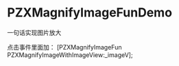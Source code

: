 # PZXMagnifyImageFunDemo

一句话实现图片放大

点击事件里面加：    [PZXMagnifyImageFun PZXMagnifyImageWithImageView:_imageV];
